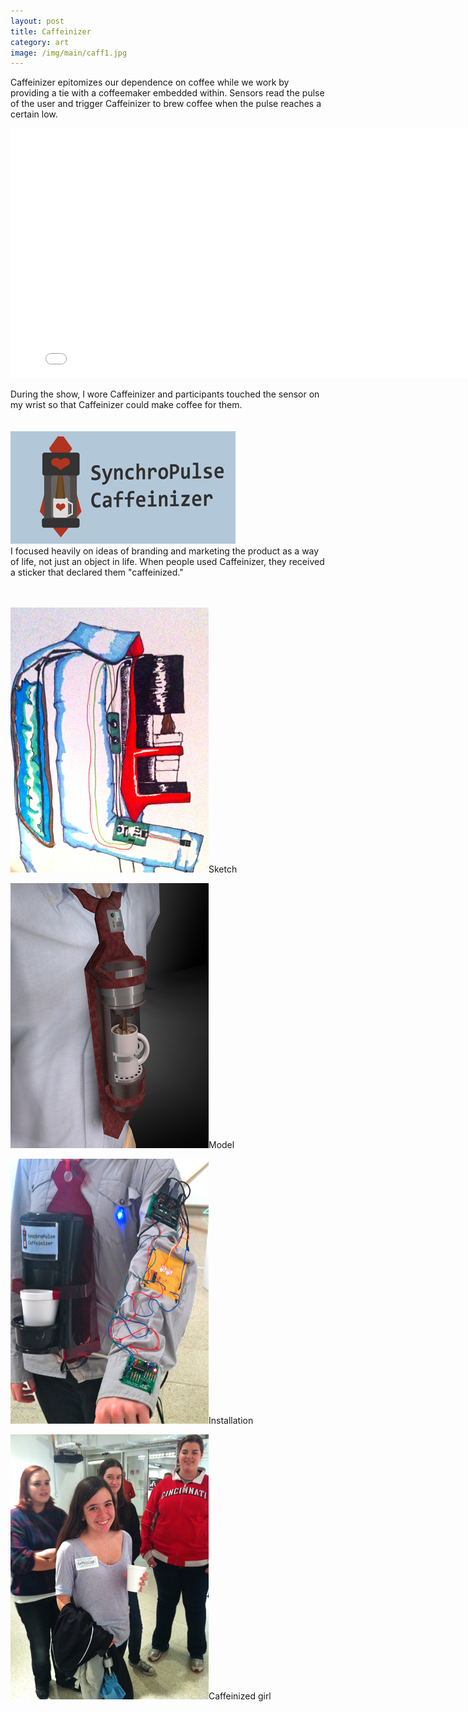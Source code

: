 ```yaml
---
layout: post
title: Caffeinizer
category: art
image: /img/main/caff1.jpg
---
```


Caffeinizer epitomizes our dependence on coffee while we work by providing a tie with a coffeemaker embedded within. Sensors read the pulse of the user and trigger Caffeinizer to brew coffee when the pulse reaches a certain low.
<br>

<iframe src="//player.vimeo.com/video/56205705?title=0&amp;byline=0&amp;portrait=0" width="800" height="400" frameborder="0" webkitallowfullscreen mozallowfullscreen allowfullscreen></iframe>

During the show, I wore Caffeinizer and participants touched the sensor on my wrist so that Caffeinizer could make coffee for them.
<br>
<br>
<br>
<img src="/img/caff5.jpg">
<br>
I focused heavily on ideas of branding and marketing the product as a way of life, not just an object in life. When people used Caffeinizer, they received a sticker that declared them "caffeinized."
<br>
<br>
<br>


<div class="row">
<div class="grid-img"><p><a href="/img/caff3.jpg"><img src="/img/caff3.jpg"></a>Sketch</p></div>
<div class="grid-img"><p><a href="/img/caff7.jpg"><img src="/img/caff7.jpg"></a>Model</p></div>
<div class="grid-img"><p><a href="/img/caff1.jpg"><img src="/img/caff1.jpg"></a>Installation</p></div>
<div class="grid-img"><p><a href="/img/caff6.jpg"><img src="/img/caff6.jpg"></a>Caffeinized girl</p></div>
</div>


